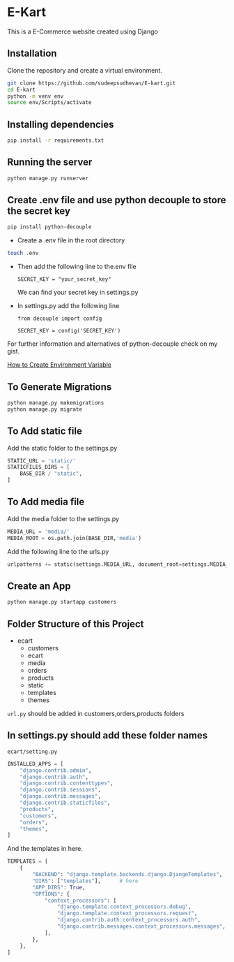 # E-Kart

This is a E-Commerce website created using Django

## Installation

Clone the repository and create a virtual environment.

```bash
git clone https://github.com/sudeepsudhevan/E-kart.git
cd E-kart
python -m venv env
source env/Scripts/activate
```

## Installing dependencies

```bash
pip install -r requirements.txt
```

## Running the server

```bash
python manage.py runserver
```

## Create .env file and use python decouple to store the secret key

```bash
pip install python-decouple
```

- Create a .env file in the root directory

```bash
touch .env
```

- Then add the following line to the.env file

  `SECRET_KEY = "your_secret_key"`

  We can find your secret key in settings.py

- In settings.py add the following line

  `from decouple import config`

  `SECRET_KEY = config('SECRET_KEY')`

For further information and alternatives of python-decouple check on my gist.

[How to Create Environment Variable](https://gist.github.com/sudeepsudhevan/4ed6a287ef9ba51c97cd5d6eebf14008)

## To Generate Migrations

```bash
python manage.py makemigrations
python manage.py migrate
```

## To Add static file

Add the static folder to the settings.py

```py
STATIC_URL = 'static/'
STATICFILES_DIRS = [
    BASE_DIR / "static",
]
```

## To Add media file

Add the media folder to the settings.py

```py
MEDIA_URL = 'media/'
MEDIA_ROOT = os.path.join(BASE_DIR,'media')
```

Add the following line to the urls.py

```py
urlpatterns += static(settings.MEDIA_URL, document_root=settings.MEDIA_ROOT)
```

## Create an App

```bash
python manage.py startapp customers
```

## Folder Structure of this Project

* ecart
  * customers
  * ecart
  * media
  * orders
  * products
  * static
  * templates
  * themes

`url.py` should be added in customers,orders,products folders

## In settings.py should add these folder names

`ecart/setting.py`

```py
INSTALLED_APPS = [
    "django.contrib.admin",
    "django.contrib.auth",
    "django.contrib.contenttypes",
    "django.contrib.sessions",
    "django.contrib.messages",
    "django.contrib.staticfiles",
    "products",
    "customers",
    "orders",
    "themes",
]
```
And the templates in here.

```py
TEMPLATES = [
    {
        "BACKEND": "django.template.backends.django.DjangoTemplates",
        "DIRS": ["templates"],      # here
        "APP_DIRS": True,
        "OPTIONS": {
            "context_processors": [
                "django.template.context_processors.debug",
                "django.template.context_processors.request",
                "django.contrib.auth.context_processors.auth",
                "django.contrib.messages.context_processors.messages",
            ],
        },
    },
]
```
